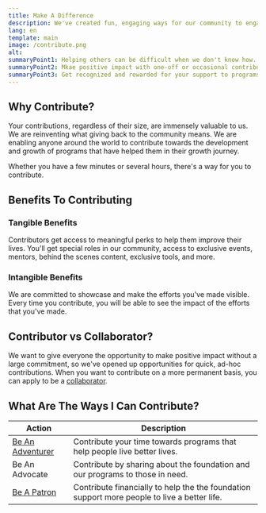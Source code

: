 ```yaml
---
title: Make A Difference
description: We've created fun, engaging ways for our community to engage in meaningful one-off or occasional contributions to support our programs.
lang: en
template: main
image: /contribute.png
alt: 
summaryPoint1: Helping others can be difficult when we don't know how.
summaryPoint2: Mkae positive impact with one-off or occasional contributions.
summaryPoint3: Get recognized and rewarded for your support to programs.
---
```


## Why Contribute?

Your contributions, regardless of their size, are immensely valuable to us. We are reinventing what giving back to the community means. We are enabling anyone around the world to contribute towards the development and growth of programs that have helped them in their growth journey.

Whether you have a few minutes or several hours, there's a way for you to contribute.

## Benefits To Contributing

### Tangible Benefits

Contributors get access to meaningful perks to help them improve their lives. You'll get special roles in our community, access to exclusive events, mentors, behind the scenes content, exclusive tools, and more.

### Intangible Benefits

We are committed to showcase and make the efforts you've made visible. Every time you contribute, you will be able to see the impact of the efforts that you've made.

## Contributor vs Collaborator?

We want to give everyone the opportunity to make positive impact without a large commitment, so we've opened up opportunities for quick, ad-hoc contributions. When you want to contribute on a more permanent basis, you can apply to be a [collaborator](/make-positive-impact/collaborate).

## What Are The Ways I Can Contribute?

| Action                                                       | Description                                                                                                                   |
|--------------------------------------------------------------|-------------------------------------------------------------------------------------------------------------------------------|
| [Be An Adventurer](/make-positive-impact/contribute/be-an-adventurer)             | Contribute your time towards programs that help people live better lives. |
| Be An Advocate              | Contribute by sharing about the foundation and our programs to those in need. |
| [Be A Patron](/make-positive-impact/contribute/be-a-patron)               | Contribute financially to help the the foundation support more people to live a better life. |
